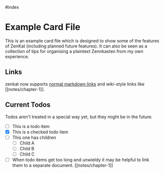 #index

# Example Card File

This is an example card file which is designed to show some of the features of ZenKat (including planned future features). It can also be seen as a collection of tips for organising a plaintext Zennkasten from my own experience.

## Links

zenkat now supports [normal markdown links](notes/chapter-1) and wiki-style links like [[notes/chapter-1]].

## Current Todos

Todos aren't treated in a special way yet, but they might be in the future.

- [ ] This is a todo item
- [x] This is a checked todo item
- [ ] This one has children 
  - [ ] Child A
  - [ ] Child B
  - [ ] Child C
- [ ] When todo items get too long and unwieldy it may be helpful to link them to a separate document. [[notes/chapter-1]]